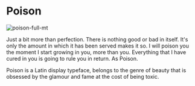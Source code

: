 # Poison

![poison-full-mt](https://user-images.githubusercontent.com/9861917/104019335-63df4480-51e1-11eb-9163-f2ea3b434203.jpg)

Just a bit more than perfection.
There is nothing good or bad in itself. It's only the amount in which it has been served makes it so. I will poison you the moment I start growing in you, more than you. Everything that I have cured in you is going to rule you in return. As Poison.


Poison is a Latin display typeface, belongs to the genre of beauty that is obsessed by the glamour and fame at the cost of being toxic.
